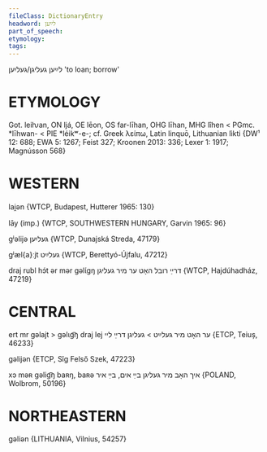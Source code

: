 ```yaml
---
fileClass: DictionaryEntry
headword: לײַען
part_of_speech: 
etymology: 
tags: 
---
```

לײַען
געליגן/געליִען
'to loan; borrow'

ETYMOLOGY
===========
Got. leiƕan, ON ljá, OE lēon, OS far-līhan, OHG līhan, MHG lîhen < PGmc. *līhwan- < PIE *léikʷ-e-; cf. Greek λείπω, Latin linquō, Lithuanian lìkti
{DW¹ 12: 688; EWA 5: 1267; Feist 327; Kroonen 2013: 336; Lexer 1: 1917; Magnússon 568}

WESTERN
========

lai̯ən {WTCP, Budapest, Hutterer 1965: 130}

lāy (imp.) {WTCP, SOUTHWESTERN HUNGARY, Garvin 1965: 96}

gʲəlijə געליִען {WTCP, Dunajská Streda, 47179}

gʲæl{a}ːjt געלײַט {WTCP, Berettyó-Újfalu, 47212}

draj rubl hɔ́t ər mər gəlɩ́gŋ דרײַ רובל האָט ער מיר געליגן {WTCP, Hajdúhadház, 47219}

CENTRAL
========

ert mr gəlajt > gəlɩg͡ŋ draj lej ער האָט מיר געלײַט > געליגן דרײַ ליי {ETCP, Teiuș, 46233}

gəlijən {ETCP, Sîg Felső Szek, 47223}

xɔ məʀ gəlig͡ŋ baʀŋ, baʀə איך האָב מיר געליגן בײַ אים, בײַ איר {POLAND, Wolbrom, 50196}

NORTHEASTERN
==============

gəliən {LITHUANIA, Vilnius, 54257}